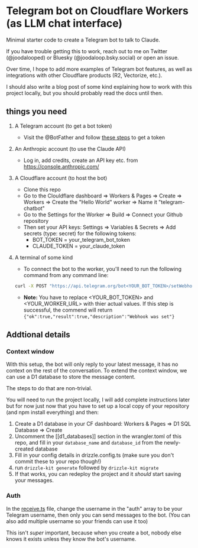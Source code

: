 # Telegram bot on Cloudflare Workers (as LLM chat interface)

Minimal starter code to create a Telegram bot to talk to Claude. 

If you have trouble getting this to work, reach out to me on Twitter (@joodalooped) or Bluesky (@joodaloop.bsky.social) or open an issue.

Over time, I hope to add more examples of Telegram bot features, as well as integrations with other Cloudflare products (R2, Vectorize, etc.).

I should also write a blog post of some kind explaining how to work with this project locally, but you should probably read the docs until then.



## things you need

1. A Telegram account (to get a bot token)
	- Visit the @BotFather and follow [these steps](https://core.telegram.org/bots/tutorial) to get a token

2. An Anthropic account (to use the Claude API)
	- Log in, add credits, create an API key etc. from https://console.anthropic.com/

3. A Cloudflare account (to host the bot)
	- Clone this repo
	- Go to the Clouldflare dashboard => Workers & Pages => Create => Workers => Create the "Hello World" worker => Name it "telegram-chatbot"
	- Go to the Settings for the Worker => Build => Connect your Github repository
	- Then set your API keys: Settings => Variables & Secrets => Add secrets (type: secret) for the following tokens:
		- BOT_TOKEN = your_telegram_bot_token
		- CLAUDE_TOKEN = your_claude_token

4. A terminal of some kind
	- To connect the bot to the worker, you'll need to run the following command from any command line:
	```bash
	curl -X POST "https://api.telegram.org/bot<YOUR_BOT_TOKEN>/setWebhook" -H "Content-Type: application/json" -d '{"url":"<YOUR_WORKER_URL>/telegram","allowed_updates":["message","callback_query"]}'
	```
	- **Note:** You have to replace <YOUR_BOT_TOKEN> and <YOUR_WORKER_URL> with thier actual values. If this step is successful, the commend will return `{"ok":true,"result":true,"description":"Webhook was set"}`


## Addtional details

### Context window

With this setup, the bot will only reply to your latest message, it has no context on the rest of the conversation. To extend the context window, we can use a D1 database to store the message content. 

The steps to do that are non-trivial.

You will need to run the project locally, I will add complete instructions later but for now just now that you have to set up a local copy of your repository (and npm install everything) and then:
1. Create a D1 database in your CF dashboard: Workers & Pages => D1 SQL Database => Create
2. Uncomment the [[d1_databases]] section in the wrangler.toml of this repo, and fill in your `database_name` and `database_id` from the newly-created database
3. Fill in your config details in drizzle.config.ts (make sure you don't commit these to your repo though!)
4. run `drizzle-kit generate` followed by `drizzle-kit migrate`
5. If that works, you can redeploy the project and it *should* start saving your messages.

### Auth

In the [receive.ts](/src/receive.ts) file, change the username in the "auth" array to be your Telegram username, then only you can send messages to the bot. (You can also add multiple username so your friends can use it too)

This isn't *super* important, because when you create a bot, nobody else knows it exists unless they know the bot's username.